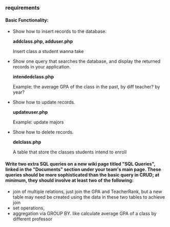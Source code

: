 ### requirements

#### Basic Functionality:

- Show how to insert records to the database.

  **addclass.php, adduser.php**
  
  Insert class a student wanna take
  
- Show one query that searches the database, and display the returned records in your application.

  **intendedclass.php**

  Example: the average GPA of the class in the past, by diff teacher? by year?

- Show how to update records.

  **updateuser.php**

  Example: update majors

- Show how to delete records.

  **delclass.php**

  A table that store the classes students intend to enroll



#### Write two extra SQL queries on a new wiki page titled "SQL Queries", linked in the "Documents" section under your team's main page. These queries should be more sophisticated than the basic query in CRUD; at minimum, they should involve at least two of the following:

- join of multiple relations, just join the GPA and TeacherRank, but a new table may need be created using the data in these two tables to achieve join
- set operations, 
- aggregation via GROUP BY. like calculate average GPA of a class by different professor